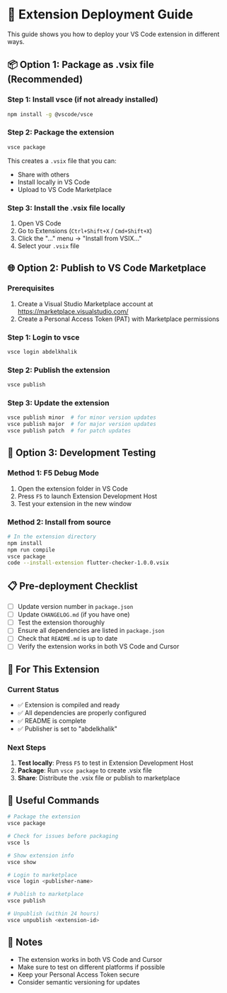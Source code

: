 # 🚀 Extension Deployment Guide

This guide shows you how to deploy your VS Code extension in different ways.

## 📦 **Option 1: Package as .vsix file (Recommended)**

### Step 1: Install vsce (if not already installed)
```bash
npm install -g @vscode/vsce
```

### Step 2: Package the extension
```bash
vsce package
```

This creates a `.vsix` file that you can:
- Share with others
- Install locally in VS Code
- Upload to VS Code Marketplace

### Step 3: Install the .vsix file locally
1. Open VS Code
2. Go to Extensions (`Ctrl+Shift+X` / `Cmd+Shift+X`)
3. Click the "..." menu → "Install from VSIX..."
4. Select your `.vsix` file

## 🌐 **Option 2: Publish to VS Code Marketplace**

### Prerequisites
1. Create a Visual Studio Marketplace account at https://marketplace.visualstudio.com/
2. Create a Personal Access Token (PAT) with Marketplace permissions

### Step 1: Login to vsce
```bash
vsce login abdelkhalik
```

### Step 2: Publish the extension
```bash
vsce publish
```

### Step 3: Update the extension
```bash
vsce publish minor  # for minor version updates
vsce publish major  # for major version updates
vsce publish patch  # for patch updates
```

## 🔧 **Option 3: Development Testing**

### Method 1: F5 Debug Mode
1. Open the extension folder in VS Code
2. Press `F5` to launch Extension Development Host
3. Test your extension in the new window

### Method 2: Install from source
```bash
# In the extension directory
npm install
npm run compile
vsce package
code --install-extension flutter-checker-1.0.0.vsix
```

## 📋 **Pre-deployment Checklist**

- [ ] Update version number in `package.json`
- [ ] Update `CHANGELOG.md` (if you have one)
- [ ] Test the extension thoroughly
- [ ] Ensure all dependencies are listed in `package.json`
- [ ] Check that `README.md` is up to date
- [ ] Verify the extension works in both VS Code and Cursor

## 🎯 **For This Extension**

### Current Status
- ✅ Extension is compiled and ready
- ✅ All dependencies are properly configured
- ✅ README is complete
- ✅ Publisher is set to "abdelkhalik"

### Next Steps
1. **Test locally**: Press `F5` to test in Extension Development Host
2. **Package**: Run `vsce package` to create .vsix file
3. **Share**: Distribute the .vsix file or publish to marketplace

## 🔗 **Useful Commands**

```bash
# Package the extension
vsce package

# Check for issues before packaging
vsce ls

# Show extension info
vsce show

# Login to marketplace
vsce login <publisher-name>

# Publish to marketplace
vsce publish

# Unpublish (within 24 hours)
vsce unpublish <extension-id>
```

## 📝 **Notes**

- The extension works in both VS Code and Cursor
- Make sure to test on different platforms if possible
- Keep your Personal Access Token secure
- Consider semantic versioning for updates
